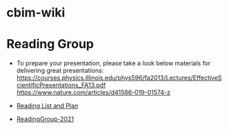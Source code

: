 # cbim-wiki

# Reading Group
   *   To prepare your presentation, please take a look below materials for delivering great presentations:
       https://courses.physics.illinois.edu/phys596/fa2013/Lectures/EffectiveScientificPresentations_FA13.pdf
       https://www.nature.com/articles/d41586-019-01574-z
        
   *   [Reading List and Plan](https://docs.google.com/spreadsheets/d/1snsRn9RXN3BAQyE0crDxtO5RiHhRF25h8r3EdoQccLg/edit#gid=0)

   *   [ReadingGroup-2021](./ReadingGroup-2021.md)
